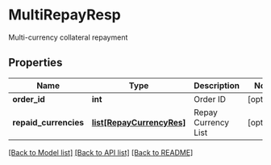 # MultiRepayResp

Multi-currency collateral repayment
## Properties
Name | Type | Description | Notes
------------ | ------------- | ------------- | -------------
**order_id** | **int** | Order ID | [optional] 
**repaid_currencies** | [**list[RepayCurrencyRes]**](RepayCurrencyRes.md) | Repay Currency List | [optional] 

[[Back to Model list]](../README.md#documentation-for-models) [[Back to API list]](../README.md#documentation-for-api-endpoints) [[Back to README]](../README.md)


